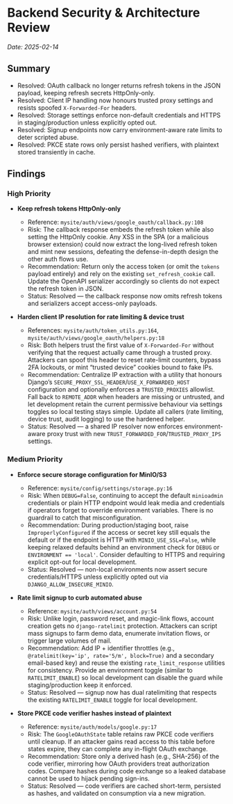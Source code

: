 # Backend Security & Architecture Review

_Date: 2025-02-14_

## Summary
- Resolved: OAuth callback no longer returns refresh tokens in the JSON payload, keeping refresh secrets HttpOnly-only.
- Resolved: Client IP handling now honours trusted proxy settings and resists spoofed `X-Forwarded-For` headers.
- Resolved: Storage settings enforce non-default credentials and HTTPS in staging/production unless explicitly opted out.
- Resolved: Signup endpoints now carry environment-aware rate limits to deter scripted abuse.
- Resolved: PKCE state rows only persist hashed verifiers, with plaintext stored transiently in cache.

## Findings

### High Priority
- **Keep refresh tokens HttpOnly-only**  
  - Reference: `mysite/auth/views/google_oauth/callback.py:108`  
  - Risk: The callback response embeds the refresh token while also setting the HttpOnly cookie. Any XSS in the SPA (or a malicious browser extension) could now extract the long-lived refresh token and mint new sessions, defeating the defense-in-depth design the other auth flows use.  
  - Recommendation: Return only the access token (or omit the `tokens` payload entirely) and rely on the existing `set_refresh_cookie` call. Update the OpenAPI serializer accordingly so clients do not expect the refresh token in JSON.  
  - Status: Resolved — the callback response now omits refresh tokens and serializers accept access-only payloads.

- **Harden client IP resolution for rate limiting & device trust**  
  - References: `mysite/auth/token_utils.py:164`, `mysite/auth/views/google_oauth/helpers.py:18`  
  - Risk: Both helpers trust the first value of `X-Forwarded-For` without verifying that the request actually came through a trusted proxy. Attackers can spoof this header to reset rate-limit counters, bypass 2FA lockouts, or mint “trusted device” cookies bound to fake IPs.  
  - Recommendation: Centralize IP extraction with a utility that honours Django’s `SECURE_PROXY_SSL_HEADER`/`USE_X_FORWARDED_HOST` configuration and optionally enforces a `TRUSTED_PROXIES` allowlist. Fall back to `REMOTE_ADDR` when headers are missing or untrusted, and let development retain the current permissive behaviour via settings toggles so local testing stays simple. Update all callers (rate limiting, device trust, audit logging) to use the hardened helper.  
  - Status: Resolved — a shared IP resolver now enforces environment-aware proxy trust with new `TRUST_FORWARDED_FOR`/`TRUSTED_PROXY_IPS` settings.

### Medium Priority
- **Enforce secure storage configuration for MinIO/S3**  
  - Reference: `mysite/config/settings/storage.py:16`  
  - Risk: When `DEBUG=False`, continuing to accept the default `minioadmin` credentials or plain HTTP endpoint would leak media and credentials if operators forget to override environment variables. There is no guardrail to catch that misconfiguration.  
  - Recommendation: During production/staging boot, raise `ImproperlyConfigured` if the access or secret key still equals the default or if the endpoint is HTTP with `MINIO_USE_SSL=False`, while keeping relaxed defaults behind an environment check for `DEBUG` or `ENVIRONMENT == 'local'`. Consider defaulting to HTTPS and requiring explicit opt-out for local development.  
  - Status: Resolved — non-local environments now assert secure credentials/HTTPS unless explicitly opted out via `DJANGO_ALLOW_INSECURE_MINIO`.

- **Rate limit signup to curb automated abuse**  
  - Reference: `mysite/auth/views/account.py:54`  
  - Risk: Unlike login, password reset, and magic-link flows, account creation gets no `django-ratelimit` protection. Attackers can script mass signups to farm demo data, enumerate invitation flows, or trigger large volumes of mail.  
  - Recommendation: Add IP + identifier throttles (e.g., `@ratelimit(key='ip', rate='5/m', block=True)` and a secondary email-based key) and reuse the existing `rate_limit_response` utilities for consistency. Provide an environment toggle (similar to `RATELIMIT_ENABLE`) so local development can disable the guard while staging/production keep it enforced.  
  - Status: Resolved — signup now has dual ratelimiting that respects the existing `RATELIMIT_ENABLE` toggle for local development.

- **Store PKCE code verifier hashes instead of plaintext**  
  - Reference: `mysite/auth/models/google.py:17`  
  - Risk: The `GoogleOAuthState` table retains raw PKCE code verifiers until cleanup. If an attacker gains read access to this table before states expire, they can complete any in-flight OAuth exchange.  
  - Recommendation: Store only a derived hash (e.g., SHA-256) of the code verifier, mirroring how OAuth providers treat authorization codes. Compare hashes during code exchange so a leaked database cannot be used to hijack pending sign-ins.  
  - Status: Resolved — code verifiers are cached short-term, persisted as hashes, and validated on consumption via a new migration.
